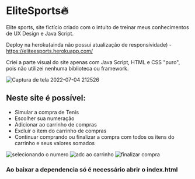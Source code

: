 # EliteSports🔥
Elite sports, site fictício criado com o intuito de treinar meus conhecimentos de UX Design e Java Script.

Deploy na heroku(ainda não possui atualização de responsívidade) - https://eliteesports.herokuapp.com/

Criei a parte visual do site apenas com Java Script, HTML e CSS "puro", pois não utilizei nenhuma biblioteca ou framework.

![Captura de tela 2022-07-04 212526](https://user-images.githubusercontent.com/93170578/177228176-99b07fdd-9142-4180-99bc-c34dc7a99660.png)


## Neste site é possível:

+ Simular a compra de Tenis 
+ Escolher sua numeração
+ Adicionar ao carrinho de compras
+ Excluir o item do carrinho de compras
+ Continuar comprando ou finalizar a compra com todos os itens do carrinho e seus valores somados

![selecionando o numero](https://user-images.githubusercontent.com/93170578/177228353-622639ce-96e2-46b3-8806-9b6f243abf11.png)
![adc ao carrinho](https://user-images.githubusercontent.com/93170578/177228351-835bc61b-cfc0-41ad-966e-24e66f207b7f.png)
![finalizar compra](https://user-images.githubusercontent.com/93170578/177228352-3712b8ac-3e05-4000-b871-2b3522d01ac9.png)



### Ao baixar a dependencia só é necessário abrir o index.html
